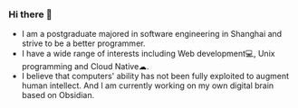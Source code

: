 ### Hi there 👋

- I am a postgraduate majored in software engineering in Shanghai and strive to be a better programmer.
- I have a wide range of interests including Web development💻, Unix programming and Cloud Native☁.
- I believe that computers' ability has not been fully exploited to augment human intellect. And I am currently working on my own digital brain based on Obsidian.


<!--
**luc99hen/luc99hen** is a ✨ _special_ ✨ repository because its `README.md` (this file) appears on your GitHub profile.

Here are some ideas to get you started:

- 🔭 I’m currently working on ...
- 🌱 I’m currently learning ...
- 👯 I’m looking to collaborate on ...
- 🤔 I’m looking for help with ...
- 💬 Ask me about ...
- 📫 How to reach me: ...
- 😄 Pronouns: ...
- ⚡ Fun fact: ...
-->
